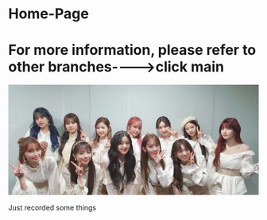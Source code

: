 # Home-Page
# For more information, please refer to other branches---->click main

![image](img/girls.jpg)

Just recorded some things

